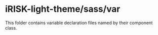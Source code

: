 # iRISK-light-theme/sass/var

This folder contains variable declaration files named by their component class.
